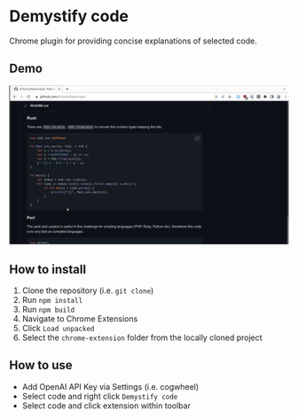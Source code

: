 # Demystify code 

Chrome plugin for providing concise explanations of selected code.

## Demo

<p align="center">
  <img src="https://raw.githubusercontent.com/mattkubej/demystify-code/main/demo/demo.gif" />
</p>

## How to install

1. Clone the repository (i.e. `git clone`)
2. Run `npm install`
3. Run `npm build`
4. Navigate to Chrome Extensions
5. Click `Load unpacked`
6. Select the `chrome-extension` folder from the locally cloned project

## How to use

- Add OpenAI API Key via Settings (i.e. cogwheel)
- Select code and right click `Demystify code`
- Select code and click extension within toolbar
